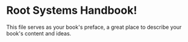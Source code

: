 # Root Systems Handbook!

This file serves as your book's preface, a great place to describe your book's content and ideas.
